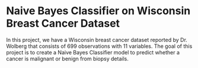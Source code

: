 # Naive Bayes Classifier on Wisconsin Breast Cancer Dataset
In this project, we have a Wisconsin breast cancer dataset reported by Dr. Wolberg that consists of 699 observations with 11 variables. The goal of this project is to create a Naive Bayes Classifier model to predict whether a cancer is malignant or benign from biopsy details.
